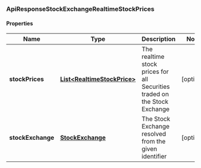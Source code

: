 
### ApiResponseStockExchangeRealtimeStockPrices

#### Properties
Name | Type | Description | Notes
------------ | ------------- | ------------- | -------------
**stockPrices** | [**List&lt;RealtimeStockPrice&gt;**](RealtimeStockPrice.md) | The realtime stock prices for all Securities traded on the Stock Exchange |  [optional]
**stockExchange** | [**StockExchange**](StockExchange.md) | The Stock Exchange resolved from the given identifier |  [optional]



